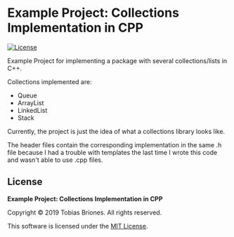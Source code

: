 # Example Project: Collections Implementation in CPP

[![License](https://img.shields.io/github/license/tobiasbriones/ep-collections-impl-in-cpp?style=flat-square)](https://github.com/tobiasbriones/ep-collections-impl-in-cpp/blob/master/LICENSE)

Example Project for implementing a package with several collections/lists in
C++.

Collections implemented are:

- Queue
- ArrayList
- LinkedList
- Stack

Currently, the project is just the idea of what a collections library looks
like.

The header files contain the corresponding implementation in the same .h file
because I had a trouble with templates the last time I wrote this code and
wasn't able to use .cpp files.

## License

**Example Project: Collections Implementation in CPP**

Copyright © 2019 Tobias Briones. All rights reserved.

This software is licensed under
the [MIT License](https://github.com/tobiasbriones/ep-collections-impl-in-cpp/blob/master/LICENSE).
